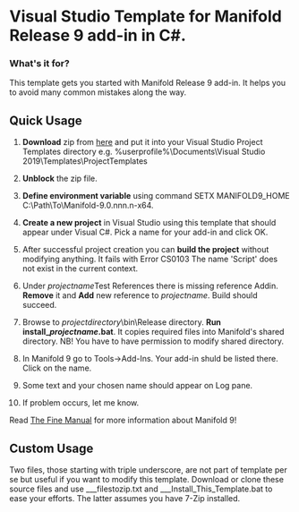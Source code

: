 # Visual Studio Template for Manifold Release 9 add-in in C#.

### What's it for?
This template gets you started with Manifold Release 9 add-in. It helps you to avoid many common mistakes along the way.


## Quick Usage

1. **Download** zip from [here](https://raw.githubusercontent.com/rkolka/Manifold-Release-9-Add-in-CSharp/master/Manifold%20Release%209%20Add-in%20C%23.zip) and put it into your Visual Studio Project Templates directory e.g. %userprofile%\Documents\Visual Studio 2019\Templates\ProjectTemplates
2. **Unblock** the zip file.
3. **Define environment variable** using command SETX MANIFOLD9_HOME C:\Path\To\Manifold-9.0.nnn.n-x64.
4. **Create a new project** in Visual Studio using this template that should appear under Visual C#. Pick a name for your add-in and click OK. 
5. After successful project creation you can **build the project** without modifying anything. It fails with Error CS0103 The name 'Script' does not exist in the current context.
6. Under $projectname$Test References there is missing reference Addin. **Remove** it and **Add** new reference to *projectname*. Build should succeed.

7. Browse to *projectdirectory*\bin\Release directory. **Run install_*projectname*.bat**. It copies required files into Manifold's shared directory. NB! You have to have permission to modify shared directory. 
7. In Manifold 9 go to Tools->Add-Ins. Your add-in shuld be listed there. Click on the name.
8. Some text and your chosen name should appear on Log pane.
9. If problem occurs, let me know.

Read [The Fine Manual](http://www.manifold.net/doc/mfd9/) for more information about Manifold 9!

## Custom Usage

Two files, those starting with triple underscore, are not part of template per se but useful if you want to modify this template. Download or clone these source files and use ___filestozip.txt and ___Install_This_Template.bat to ease your efforts.
The latter assumes you have 7-Zip installed.
